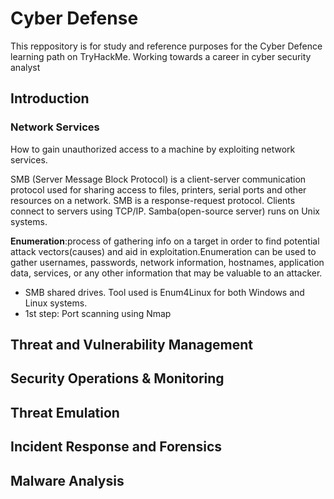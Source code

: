# Cyber Defense

This reppository is for study and reference purposes for the Cyber Defence learning path on TryHackMe. Working towards a career in cyber security analyst

## Introduction

### Network Services

How to gain unauthorized access to a machine by exploiting network services.

SMB (Server Message Block Protocol) is a client-server communication protocol used for sharing access to files, printers, serial ports and other resources on a network.
SMB is a response-request protocol. Clients connect to servers using TCP/IP. Samba(open-source server) runs on Unix systems.

**Enumeration**:process of gathering info on a target in order to find potential attack vectors(causes) and aid in exploitation.Enumeration can be used to gather usernames, passwords, network information, hostnames, application data, services, or any other information that may be valuable to an attacker.

- SMB shared drives. Tool used is Enum4Linux for both Windows and Linux systems.
- 1st step: Port scanning using Nmap

## Threat and Vulnerability Management

## Security Operations & Monitoring

## Threat Emulation

## Incident Response and Forensics

## Malware Analysis
